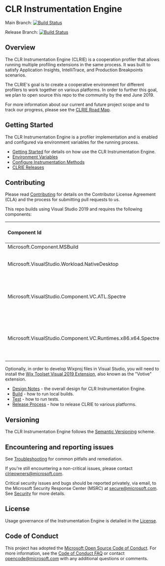 ﻿# CLR Instrumentation Engine

Main Branch: [![Build Status](https://dev.azure.com/ms/CLRInstrumentationEngine/_apis/build/status/CI-Yaml?branchName=main)](https://dev.azure.com/ms/CLRInstrumentationEngine/_build/latest?definitionId=275&branchName=main)

Release Branch: [![Build Status](https://devdiv.visualstudio.com/DevDiv/_apis/build/status/ClrInstrumentationEngine/GitHub/ClrInstrumentationEngine-Signed-Yaml?branchName=release)](https://devdiv.visualstudio.com/DevDiv/_build/latest?definitionId=11311&branchName=release)

## Overview

The CLR Instrumentation Engine (CLRIE) is a cooperation profiler that allows running multiple profiling extensions in the same process. It was built to satisfy Application Insights, IntelliTrace, and Production Breakpoints scenarios.

The CLRIE's goal is to create a cooperative environment for different profilers to work together on various platforms. In order to further this goal, we plan to open source this repo to the community by the end June 2019.

For more information about our current and future project scope and to track our progress, please see the [CLRIE Road Map](ROADMAP.md).

## Getting Started

The CLR Instrumentation Engine is a profiler implementation and is enabled and configured via environment variables for the running process.

* [Getting Started](docs/getting_started.md) for details on how use the CLR Instrumentation Engine.
* [Environment Variables](docs/environment_variables.md)
* [Configure Instrumentation Methods](docs/configuration.md)
* [CLRIE Releases](docs/releases.md)

## Contributing

Please read [Contributing](CONTRIBUTING.md) for details on the Contributor License Agreement (CLA) and the process for submitting pull requests to us.

This repo builds using Visual Studio 2019 and requires the following components:

|Component Id|Component Friendly Name|
|:--|:--
Microsoft.Component.MSBuild|MSBuild
Microsoft.VisualStudio.Workload.NativeDesktop|Desktop development with C++ (Workload)
Microsoft.VisualStudio.Component.VC.ATL.Spectre|C++ ATL for latest v142 build tools with Spectre Mitigations (x86 & x64)
Microsoft.VisualStudio.Component.VC.Runtimes.x86.x64.Spectre|MSVC v142 - VS 2019 C++ x64/x86 Spectre-mitigated libs (v14.2x)

Optionally, in order to develop Wixproj files in Visual Studio, you will need to install the [Wix Toolset Visual 2019 Extension](https://marketplace.visualstudio.com/items?itemName=WixToolset.WixToolsetVisualStudio2019Extension), also known as the "Votive" extension.

* [Design Notes](DESIGN-NOTES.md) - the overall design for CLR Instrumentation Engine.
* [Build](docs/build.md) - how to run local builds.
* [Test](docs/test.md) - how to run tests.
* [Release Process](docs/release_process.md) - how to release CLRIE to various platforms.

## Versioning

The CLR Instrumentation Engine follows the [Semantic Versioning](https://semver.org/) scheme.

## Encountering and reporting issues

See [Troubleshooting](docs/troubleshooting.md) for common pitfalls and remediation.

If you're still encountering a non-critical issues, please contact clrieowners@microsoft.com.

Critical security issues and bugs should be reported privately, via email, to the Microsoft Security Response Center (MSRC) at [secure@microsoft.com](mailto:secure@microsoft.com). See [Security](SECURITY.md) for more details.

## License

Usage governance of the Instrumentation Engine is detailed in the [License](LICENSE).

## Code of Conduct

This project has adopted the [Microsoft Open Source Code of Conduct](https://opensource.microsoft.com/codeofconduct/). For more information, see the [Code of Conduct FAQ](https://opensource.microsoft.com/codeofconduct/faq/) or contact opencode@microsoft.com with any additional questions or comments.
